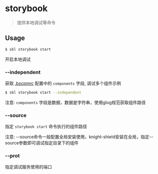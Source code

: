 # storybook

> 提供本地调试等命令

## Usage

```sh
$ sbl storybook start
```
开启本地调试

### --independent

获取 [.bscpmrc]() 配置中的 `components` 字段, 调试多个组件示例

```sh
$ sbl storybook start --independent
```

注意: `components` 字段是数据，数据是字符串，使用glog规范获取组件路径

### --source

指定 `storybook start` 命令执行的组件路径

注意: --source命令一般配置全局安装使用，knight-shield安装在全局，指定--source参数即可调试指定目录下的组件

### --prot

指定调试服务使用的端口
